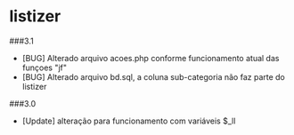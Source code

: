 listizer
========


###3.1
* [BUG] Alterado arquivo acoes.php conforme funcionamento atual das funçoes "jf"
* [BUG] Alterado arquivo bd.sql, a coluna sub-categoria não faz parte do listizer

###3.0
* [Update] alteração para funcionamento com variáveis $_ll
